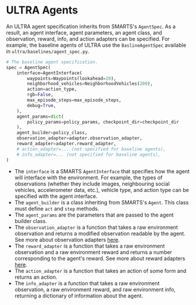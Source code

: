 # ULTRA Agents

An ULTRA agent specification inherits from SMARTS's `AgentSpec`. As a result, an agent interface, agent parameters, an agent class, and observation, reward, info, and action adapters can be specified. For example, the baseline agents of ULTRA use the `BaslineAgentSpec` available in `ultra/baselines/agent_spec.py`.
```python
# The baseline agent specification.
spec = AgentSpec(
    interface=AgentInterface(
        waypoints=Waypoints(lookahead=20),
        neighborhood_vehicles=NeighborhoodVehicles(200),
        action=action_type,
        rgb=False,
        max_episode_steps=max_episode_steps,
        debug=True,
    ),
    agent_params=dict(
        policy_params=policy_params, checkpoint_dir=checkpoint_dir
    ),
    agent_builder=policy_class,
    observation_adapter=adapter.observation_adapter,
    reward_adapter=adapter.reward_adapter,
    # action_adapter=... (not specified for baseline agents),
    # info_adapter=... (not specified for baseline agents),
)
```

- The `interface` is a SMARTS `AgentInterface` that specifies how the agent will interface with the environment. For example, the types of observations (whether they include images, neighbouring social vehicles, accelerometer data, etc.), vehicle type, and action type can be specified with the agent interface.
- The `agent_builder` is a class inheriting from SMARTS's `Agent`. This class must define `act` and `step` methods.
- The `agent_params` are the parameters that are passed to the agent builder class.
- The `observation_adapter` is a function that takes a raw environment observation and returns a modified observation readable by the agent. See more about observation adapters [here](observations.md).
- The `reward_adapter` is a function that takes a raw environment observation and a raw environment reward and returns a number corresponding to the agent's reward. See more about reward adapters [here](rewards.md).
- The `action_adapter` is a function that takes an action of some form and returns an action.
- The `info_adapter` is a function that takes a raw environment observation, a raw environment reward, and raw environment info, returning a dictionary of information about the agent.
